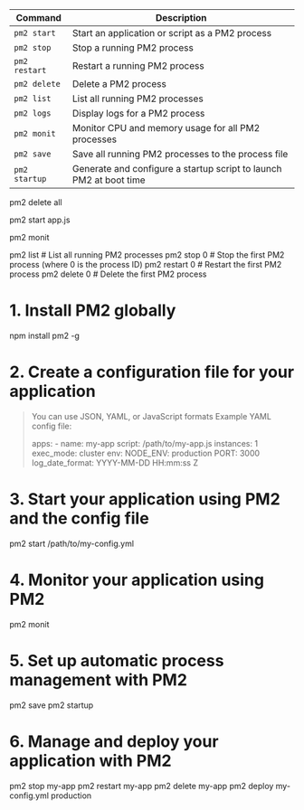 | Command     | Description                                                        |
| ----------- | ------------------------------------------------------------------ |
| `pm2 start` | Start an application or script as a PM2 process                    |
| `pm2 stop`  | Stop a running PM2 process                                         |
| `pm2 restart` | Restart a running PM2 process                                      |
| `pm2 delete` | Delete a PM2 process                                               |
| `pm2 list`  | List all running PM2 processes                                     |
| `pm2 logs`  | Display logs for a PM2 process                                     |
| `pm2 monit` | Monitor CPU and memory usage for all PM2 processes                  |
| `pm2 save`  | Save all running PM2 processes to the process file                  |
| `pm2 startup` | Generate and configure a startup script to launch PM2 at boot time |
pm2 delete all

pm2 start app.js

pm2 monit

pm2 list       # List all running PM2 processes
pm2 stop 0     # Stop the first PM2 process (where 0 is the process ID)
pm2 restart 0  # Restart the first PM2 process
pm2 delete 0   # Delete the first PM2 process

# 1. Install PM2 globally
npm install pm2 -g

# 2. Create a configuration file for your application
>    You can use JSON, YAML, or JavaScript formats
>    Example YAML config file:
>
>    apps:
>      - name: my-app
>        script: /path/to/my-app.js
>        instances: 1
>        exec_mode: cluster
>        env:
>          NODE_ENV: production
>          PORT: 3000
>        log_date_format: YYYY-MM-DD HH:mm:ss Z

# 3. Start your application using PM2 and the config file
pm2 start /path/to/my-config.yml

# 4. Monitor your application using PM2
pm2 monit

# 5. Set up automatic process management with PM2
pm2 save
pm2 startup

# 6. Manage and deploy your application with PM2
pm2 stop my-app
pm2 restart my-app
pm2 delete my-app
pm2 deploy my-config.yml production

